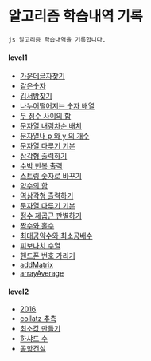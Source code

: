 # 알고리즘 학습내역 기록

```
js 알고리즘 학습내역을 기록합니다.
```

#### level1

- [가운데글자찾기](./level1/가운데글자.js)
- [같은숫자](./level1/같은숫자.js)
- [김서방찾기](./level1/김서방찾기.js)
- [나누어떨어지는 숫자 배열](./level1/나누어떨어지는숫자배열.js)
- [두 정수 사이의 합](./level1/두정수사이의합.js)
- [문자열 내림차순 배치](./level1/문자열내림차순배치.js)
- [문자열내 p 와 y 의 개수](./level1/문자열내p와y의개수.js)
- [문자열 다루기 기본](./level1/문자열다루기기본.js)
- [삼각형 출력하기](./level1/삼각형출력하기.js)
- [수박 반복 출력](./level1/수박.js)
- [스트링 숫자로 바꾸기](./level1/스트링숫자로바꾸기.js)
- [약수의 합](./level1/약수의합.js)
- [역삼각형 출력하기](./level1/역삼각형출력하기.js)
- [문자열 다루기 기본](./level1/문자열다루기기본.js)
- [정수 제곱근 판별하기](./level1/정수제곱근판별하기.js)
- [짝수와 홀수](./level1/짝수와홀수.js)
- [최대공약수와 최소공배수](./level1/최대공약수와최소공배수.js)
- [피보나치 수열](./level1/피보나치수열.js)
- [핸드폰 번호 가리기](./level1/핸드폰번호가리기.js)
- [addMatrix](./level1/addMatrix.js)
- [arrayAverage](./level1/arrayAverage.js)

#### level2

- [2016](./level2/2016.js)
- [collatz 추측](./level2/collatz추측.js)
- [최소값 만들기](./level2/최소값만들기.js)
- [하샤드 수](./level2/하샤드수.js)
- [공항건설](./level2/공항건설.js)
